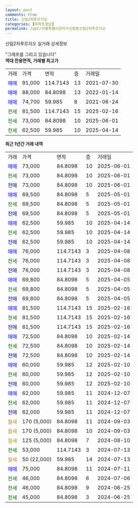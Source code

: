 ```yaml
---
layout: post
comments: true
title: 신림2차푸르지오
categories: [아파트정보]
permalink: /apt/서울특별시관악구신림동신림2차푸르지오
---
```


신림2차푸르지오 실거래 상세정보

<script type="text/javascript">
  google.charts.load('current', {'packages':['line', 'corechart']});
  google.charts.setOnLoadCallback(drawChart);

  function drawChart() {
    var data = new google.visualization.DataTable();
    data.addColumn('date', '거래일');
    data.addColumn('number', "매매");
    data.addColumn('number', "전세");
    data.addColumn('number', "전매");

    data.addRows([[new Date(Date.parse("2025-06-01")), 73000, null, null], [new Date(Date.parse("2025-06-01")), null, 73000, null], [new Date(Date.parse("2025-06-01")), null, null, 73000], [new Date(Date.parse("2025-05-01")), 69500, null, null], [new Date(Date.parse("2025-05-01")), null, 69500, null], [new Date(Date.parse("2025-05-01")), null, null, 69500], [new Date(Date.parse("2025-04-14")), 62500, null, null], [new Date(Date.parse("2025-04-14")), null, 62500, null], [new Date(Date.parse("2025-04-14")), null, null, 62500], [new Date(Date.parse("2025-04-08")), 76000, null, null], [new Date(Date.parse("2025-04-08")), null, 76000, null], [new Date(Date.parse("2025-04-08")), null, null, 76000], [new Date(Date.parse("2025-04-05")), 69800, null, null], [new Date(Date.parse("2025-04-05")), null, 69800, null], [new Date(Date.parse("2025-04-05")), null, null, 69800], [new Date(Date.parse("2025-02-16")), 81500, null, null], [new Date(Date.parse("2025-02-16")), null, 81500, null], [new Date(Date.parse("2025-02-16")), null, null, 81500], [new Date(Date.parse("2025-02-14")), 72500, null, null], [new Date(Date.parse("2025-02-14")), null, 72500, null], [new Date(Date.parse("2025-02-14")), null, null, 72500], [new Date(Date.parse("2025-02-10")), 60000, null, null], [new Date(Date.parse("2025-02-10")), null, 60000, null], [new Date(Date.parse("2025-02-10")), null, null, 60000], [new Date(Date.parse("2024-12-07")), 62000, null, null], [new Date(Date.parse("2024-12-07")), null, 62000, null], [new Date(Date.parse("2024-12-07")), null, null, 62000], [new Date(Date.parse("2024-09-03")), null, null, null], [new Date(Date.parse("2024-09-03")), null, null, null], [new Date(Date.parse("2024-08-10")), null, null, null], [new Date(Date.parse("2024-07-13")), null, 53000, null], [new Date(Date.parse("2024-07-13")), null, null, null], [new Date(Date.parse("2024-07-11")), 75000, null, null], [new Date(Date.parse("2024-07-06")), null, 46000, null], [new Date(Date.parse("2024-06-25")), null, 46000, null], [new Date(Date.parse("2024-06-25")), null, 45000, null]]);

    var options = {
      hAxis: {
        format: 'yyyy/MM/dd'
      },    
      lineWidth: 0,
      pointsVisible: true,    
      title: '최근 1년간 유형별 실거래가 분포',
      legend: { position: 'bottom' }
    };

    var formatter = new google.visualization.NumberFormat({pattern:'###,###'} );
    formatter.format(data, 1);
    formatter.format(data, 2);
    
    setTimeout(function() {
        var chart = new google.visualization.LineChart(document.getElementById('columnchart_material'));
        chart.draw(data, (options));
        document.getElementById('loading').style.display = 'none';
    }, 200);
  }
</script>


<div id="loading" style="z-index:20; display: block; margin-left: 0px">"그래프를 그리고 있습니다"</div>
<div id="columnchart_material" style="width: 95%; margin-left: 0px; display: block"></div>
<!-- contents start -->
<b>역대 전용면적, 거래별 최고가</b>
<table class="sortable">
    <tr>
      <td>거래</td>
      <td>가격</td>
      <td>면적</td>
      <td>층</td>
      <td>거래일</td>
    </tr>
        <tr>
          <td><a style="color: blue">매매</a></td>
          <td>91,000</td>
          <td>114.7143</td>
          <td>13</td>
          <td>2021-07-30</td>
        </tr>            <tr>
          <td><a style="color: blue">매매</a></td>
          <td>88,000</td>
          <td>84.8098</td>
          <td>13</td>
          <td>2022-01-14</td>
        </tr>            <tr>
          <td><a style="color: blue">매매</a></td>
          <td>74,700</td>
          <td>59.985</td>
          <td>8</td>
          <td>2021-06-24</td>
        </tr>        
        <tr>
              <td><a style="color: darkgreen">전세</a></td>
              <td>81,500</td>
              <td>114.7143</td>
              <td>15</td>
              <td>2025-02-16</td>
            </tr>            <tr>
              <td><a style="color: darkgreen">전세</a></td>
              <td>73,000</td>
              <td>84.8098</td>
              <td>10</td>
              <td>2025-06-01</td>
            </tr>            <tr>
              <td><a style="color: darkgreen">전세</a></td>
              <td>62,500</td>
              <td>59.985</td>
              <td>10</td>
              <td>2025-04-14</td>
            </tr>        
    
</table>

<b>최근 1년간 거래 내역</b>

<table class="sortable">
    <tr>
      <td>거래</td>
      <td>가격</td>
      <td>면적</td>
      <td>층</td>
      <td>거래일</td>
    </tr>
    <tr>
      <td><a style="color: blue">매매</a></td>
      <td>73,000</td>
      <td>84.8098</td>
      <td>10</td>
      <td>2025-06-01</td>
    </tr>          <tr>
      <td><a style="color: darkgreen">전세</a></td>
      <td>73,000</td>
      <td>84.8098</td>
      <td>10</td>
      <td>2025-06-01</td>
    </tr>          <tr>
      <td><a style="color: darkblue">전매</a></td>
      <td>73,000</td>
      <td>84.8098</td>
      <td>10</td>
      <td>2025-06-01</td>
    </tr>          <tr>
      <td><a style="color: blue">매매</a></td>
      <td>69,500</td>
      <td>84.8098</td>
      <td>5</td>
      <td>2025-05-01</td>
    </tr>          <tr>
      <td><a style="color: darkgreen">전세</a></td>
      <td>69,500</td>
      <td>84.8098</td>
      <td>5</td>
      <td>2025-05-01</td>
    </tr>          <tr>
      <td><a style="color: darkblue">전매</a></td>
      <td>69,500</td>
      <td>84.8098</td>
      <td>5</td>
      <td>2025-05-01</td>
    </tr>          <tr>
      <td><a style="color: blue">매매</a></td>
      <td>62,500</td>
      <td>59.985</td>
      <td>10</td>
      <td>2025-04-14</td>
    </tr>          <tr>
      <td><a style="color: darkgreen">전세</a></td>
      <td>62,500</td>
      <td>59.985</td>
      <td>10</td>
      <td>2025-04-14</td>
    </tr>          <tr>
      <td><a style="color: darkblue">전매</a></td>
      <td>62,500</td>
      <td>59.985</td>
      <td>10</td>
      <td>2025-04-14</td>
    </tr>          <tr>
      <td><a style="color: blue">매매</a></td>
      <td>76,000</td>
      <td>114.7143</td>
      <td>3</td>
      <td>2025-04-08</td>
    </tr>          <tr>
      <td><a style="color: darkgreen">전세</a></td>
      <td>76,000</td>
      <td>114.7143</td>
      <td>3</td>
      <td>2025-04-08</td>
    </tr>          <tr>
      <td><a style="color: darkblue">전매</a></td>
      <td>76,000</td>
      <td>114.7143</td>
      <td>3</td>
      <td>2025-04-08</td>
    </tr>          <tr>
      <td><a style="color: blue">매매</a></td>
      <td>69,800</td>
      <td>84.8098</td>
      <td>5</td>
      <td>2025-04-05</td>
    </tr>          <tr>
      <td><a style="color: darkgreen">전세</a></td>
      <td>69,800</td>
      <td>84.8098</td>
      <td>5</td>
      <td>2025-04-05</td>
    </tr>          <tr>
      <td><a style="color: darkblue">전매</a></td>
      <td>69,800</td>
      <td>84.8098</td>
      <td>5</td>
      <td>2025-04-05</td>
    </tr>          <tr>
      <td><a style="color: blue">매매</a></td>
      <td>81,500</td>
      <td>114.7143</td>
      <td>15</td>
      <td>2025-02-16</td>
    </tr>          <tr>
      <td><a style="color: darkgreen">전세</a></td>
      <td>81,500</td>
      <td>114.7143</td>
      <td>15</td>
      <td>2025-02-16</td>
    </tr>          <tr>
      <td><a style="color: darkblue">전매</a></td>
      <td>81,500</td>
      <td>114.7143</td>
      <td>15</td>
      <td>2025-02-16</td>
    </tr>          <tr>
      <td><a style="color: blue">매매</a></td>
      <td>72,500</td>
      <td>84.8098</td>
      <td>10</td>
      <td>2025-02-14</td>
    </tr>          <tr>
      <td><a style="color: darkgreen">전세</a></td>
      <td>72,500</td>
      <td>84.8098</td>
      <td>10</td>
      <td>2025-02-14</td>
    </tr>          <tr>
      <td><a style="color: darkblue">전매</a></td>
      <td>72,500</td>
      <td>84.8098</td>
      <td>10</td>
      <td>2025-02-14</td>
    </tr>          <tr>
      <td><a style="color: blue">매매</a></td>
      <td>60,000</td>
      <td>59.985</td>
      <td>12</td>
      <td>2025-02-10</td>
    </tr>          <tr>
      <td><a style="color: darkgreen">전세</a></td>
      <td>60,000</td>
      <td>59.985</td>
      <td>12</td>
      <td>2025-02-10</td>
    </tr>          <tr>
      <td><a style="color: darkblue">전매</a></td>
      <td>60,000</td>
      <td>59.985</td>
      <td>12</td>
      <td>2025-02-10</td>
    </tr>          <tr>
      <td><a style="color: blue">매매</a></td>
      <td>62,000</td>
      <td>59.985</td>
      <td>11</td>
      <td>2024-12-07</td>
    </tr>          <tr>
      <td><a style="color: darkgreen">전세</a></td>
      <td>62,000</td>
      <td>59.985</td>
      <td>11</td>
      <td>2024-12-07</td>
    </tr>          <tr>
      <td><a style="color: darkblue">전매</a></td>
      <td>62,000</td>
      <td>59.985</td>
      <td>11</td>
      <td>2024-12-07</td>
    </tr>          <tr>
      <td><a style="color: darkgoldenrod">월세</a></td>
      <td>170 (5,000)</td>
      <td>84.8098</td>
      <td>11</td>
      <td>2024-09-03</td>
    </tr>          <tr>
      <td><a style="color: darkgoldenrod">월세</a></td>
      <td>170 (5,000)</td>
      <td>84.8098</td>
      <td>10</td>
      <td>2024-09-03</td>
    </tr>          <tr>
      <td><a style="color: darkgoldenrod">월세</a></td>
      <td>125 (5,000)</td>
      <td>84.8098</td>
      <td>7</td>
      <td>2024-08-10</td>
    </tr>          <tr>
      <td><a style="color: darkgreen">전세</a></td>
      <td>53,000</td>
      <td>114.7143</td>
      <td>3</td>
      <td>2024-07-13</td>
    </tr>          <tr>
      <td><a style="color: darkgoldenrod">월세</a></td>
      <td>50 (22,000)</td>
      <td>59.985</td>
      <td>14</td>
      <td>2024-07-13</td>
    </tr>          <tr>
      <td><a style="color: blue">매매</a></td>
      <td>75,000</td>
      <td>84.8098</td>
      <td>11</td>
      <td>2024-07-11</td>
    </tr>          <tr>
      <td><a style="color: darkgreen">전세</a></td>
      <td>46,000</td>
      <td>84.8098</td>
      <td>6</td>
      <td>2024-07-06</td>
    </tr>          <tr>
      <td><a style="color: darkgreen">전세</a></td>
      <td>46,000</td>
      <td>84.8098</td>
      <td>9</td>
      <td>2024-06-25</td>
    </tr>          <tr>
      <td><a style="color: darkgreen">전세</a></td>
      <td>45,000</td>
      <td>84.8098</td>
      <td>3</td>
      <td>2024-06-25</td>
    </tr>      </table>
<!-- contents end -->    

